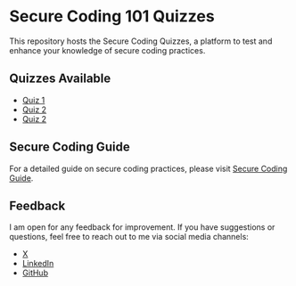 # Secure Coding 101 Quizzes
This repository hosts the Secure Coding Quizzes, a platform to test and enhance your knowledge of secure coding practices. 

## Quizzes Available

- [Quiz 1](https://kundan-22.github.io/Secure-Coding-101-Quizz/quiz1.html)
- [Quiz 2](https://kundan-22.github.io/Secure-Coding-101-Quizz/quiz2.html)
- [Quiz 2](https://kundan-22.github.io/Secure-Coding-101-Quizz/quiz3.html)

## Secure Coding Guide

For a detailed guide on secure coding practices, please visit [Secure Coding Guide](https://yourguideurl.com).

## Feedback

I am open for any feedback for improvement. If you have suggestions or questions, feel free to reach out to me via social media channels:

- [ X ](https://twitter.com/kundan_dhupkar)
- [LinkedIn](https://linkedin.com/in/kundan-dhupkar)
- [GitHub](https://github.com/Kundan-22)


